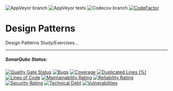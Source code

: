 ![AppVeyor branch](https://img.shields.io/appveyor/ci/lmorelato/design-patterns/master.svg)
![AppVeyor tests](https://img.shields.io/appveyor/tests/lmorelato/design-patterns.svg)
![Codecov branch](https://img.shields.io/codecov/c/github/lmorelato/design-patterns/master.svg) 
[![CodeFactor](https://www.codefactor.io/repository/github/lmorelato/design-patterns/badge)](https://www.codefactor.io/repository/github/lmorelato/design-patterns)

# Design Patterns
Design Patterns Study/Exercises...

---

##### SonarQube Status:
[![Quality Gate Status](https://sonarcloud.io/api/project_badges/measure?project=lmorelato_design-patterns&metric=alert_status)](https://sonarcloud.io/dashboard?id=lmorelato_design-patterns)
[![Bugs](https://sonarcloud.io/api/project_badges/measure?project=lmorelato_design-patterns&metric=bugs)](https://sonarcloud.io/dashboard?id=lmorelato_design-patterns)
[![Coverage](https://sonarcloud.io/api/project_badges/measure?project=lmorelato_design-patterns&metric=coverage)](https://sonarcloud.io/dashboard?id=lmorelato_design-patterns)
[![Duplicated Lines (%)](https://sonarcloud.io/api/project_badges/measure?project=lmorelato_design-patterns&metric=duplicated_lines_density)](https://sonarcloud.io/dashboard?id=lmorelato_design-patterns)
[![Lines of Code](https://sonarcloud.io/api/project_badges/measure?project=lmorelato_design-patterns&metric=ncloc)](https://sonarcloud.io/dashboard?id=lmorelato_design-patterns)
[![Maintainability Rating](https://sonarcloud.io/api/project_badges/measure?project=lmorelato_design-patterns&metric=sqale_rating)](https://sonarcloud.io/dashboard?id=lmorelato_design-patterns)
[![Reliability Rating](https://sonarcloud.io/api/project_badges/measure?project=lmorelato_design-patterns&metric=reliability_rating)](https://sonarcloud.io/dashboard?id=lmorelato_design-patterns)
[![Security Rating](https://sonarcloud.io/api/project_badges/measure?project=lmorelato_design-patterns&metric=security_rating)](https://sonarcloud.io/dashboard?id=lmorelato_design-patterns)
[![Technical Debt](https://sonarcloud.io/api/project_badges/measure?project=lmorelato_design-patterns&metric=sqale_index)](https://sonarcloud.io/dashboard?id=lmorelato_design-patterns)
[![Vulnerabilities](https://sonarcloud.io/api/project_badges/measure?project=lmorelato_design-patterns&metric=vulnerabilities)](https://sonarcloud.io/dashboard?id=lmorelato_design-patterns)
